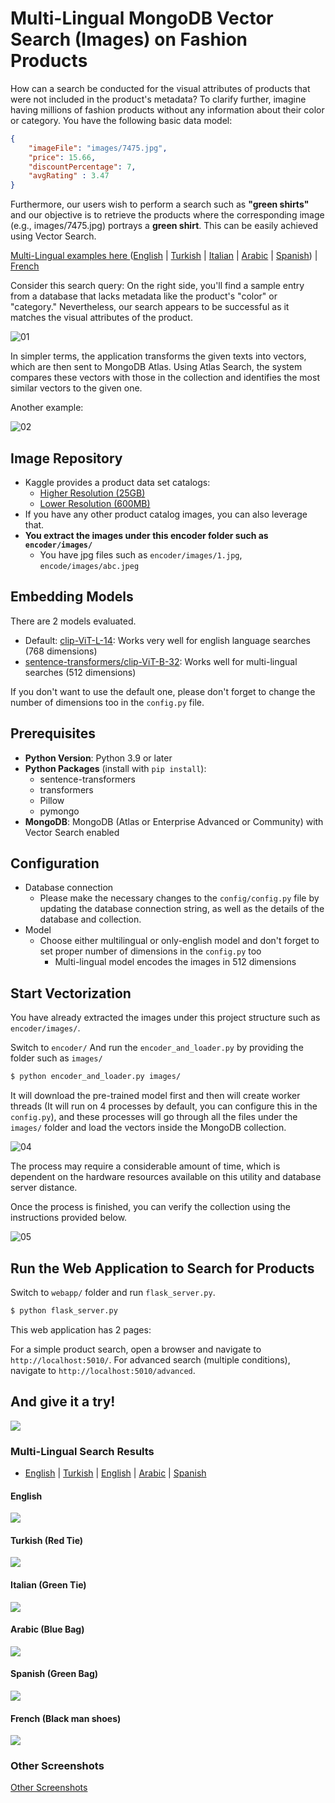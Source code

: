 # Multi-Lingual MongoDB Vector Search (Images) on Fashion Products

How can a search be conducted for the visual attributes of products that were not included in the product's metadata?
To clarify further, imagine having millions of fashion products without any information about their color or category. You have the following basic data model:

```json
{
    "imageFile": "images/7475.jpg",
    "price": 15.66,
    "discountPercentage": 7,
    "avgRating" : 3.47
}
```

Furthermore, our users wish to perform a search such as **"green shirts"** and our objective is to retrieve the products where the corresponding image (e.g., images/7475.jpg) portrays a **green shirt**. This can be easily achieved using Vector Search.

[Multi-Lingual examples here ](#multi-lingual-search-results)([English](#english) | [Turkish](#turkish-red-tie) | [Italian](#italian-green-tie) | [Arabic](#arabic-blue-bag) | [Spanish](#spanish-green-bag)) | [French](#french-black-man-shoes)

Consider this search query: On the right side, you'll find a sample entry from a database that lacks metadata like the product's "color" or "category." Nevertheless, our search appears to be successful as it matches the visual attributes of the product.

![01](readme_images/01.png)

In simpler terms, the application transforms the given texts into vectors, which are then sent to MongoDB Atlas. Using Atlas Search, the system compares these vectors with those in the collection and identifies the most similar vectors to the given one.

Another example:

![02](readme_images/02.png)

## Image Repository
- Kaggle provides a product data set catalogs:
  - [Higher Resolution (25GB)](https://www.kaggle.com/datasets/paramaggarwal/fashion-product-images-dataset)
  - [Lower Resolution (600MB)](https://www.kaggle.com/datasets/paramaggarwal/fashion-product-images-small)
- If you have any other product catalog images, you can also leverage that.
- **You extract the images under this encoder folder such as `encoder/images/`**
  - You have jpg files such as `encoder/images/1.jpg`, `encode/images/abc.jpeg`

## Embedding Models
There are 2 models evaluated.
  - Default: [clip-ViT-L-14](https://huggingface.co/sentence-transformers/clip-ViT-L-14): Works very well for english language searches (768 dimensions)
  - [sentence-transformers/clip-ViT-B-32](https://huggingface.co/sentence-transformers/clip-ViT-B-32): Works well for multi-lingual searches (512 dimensions)

If you don't want to use the default one, please don't forget to change the number of dimensions too in the `config.py` file.

## Prerequisites

- **Python Version**: Python 3.9 or later  
- **Python Packages** (install with `pip install`):
  - sentence-transformers  
  - transformers  
  - Pillow  
  - pymongo  
- **MongoDB**: MongoDB (Atlas or Enterprise Advanced or Community) with Vector Search enabled  

## Configuration

- Database connection
  - Please make the necessary changes to the `config/config.py` file by updating the database connection string, as well as the details of the database and collection.
- Model
  - Choose either multilingual or only-english model and don't forget to set proper number of dimensions in the `config.py` too
    - Multi-lingual model encodes the images in 512 dimensions

## Start Vectorization

You have already extracted the images under this project structure such as `encoder/images/`.

Switch to `encoder/`
And run the `encoder_and_loader.py` by providing the folder such as `images/`

```bash
$ python encoder_and_loader.py images/
```

It will download the pre-trained model first and then will create worker threads (It will run on 4 processes by default, you can configure this in the `config.py`), and these processes will go through all the files under the `images/` folder and load the vectors inside the MongoDB collection.

![04](readme_images/04.png)

The process may require a considerable amount of time, which is dependent on the hardware resources available on this utility and database server distance.

Once the process is finished, you can verify the collection using the instructions provided below.

![05](readme_images/05.png)

## Run the Web Application to Search for Products

Switch to `webapp/` folder and run `flask_server.py`.

```bash
$ python flask_server.py
```

This web application has 2 pages:

For a simple product search, open a browser and navigate to `http://localhost:5010/`.
For advanced search (multiple conditions), navigate to `http://localhost:5010/advanced`.

And give it a try!
------------------

![](readme_images/720_demo01.gif)

### Multi-Lingual Search Results
- [English](#english) | [Turkish](#turkish-red-tie) | [English](#italian-green-tie) | [Arabic](#arabic-blue-bag) | [Spanish](#spanish-green-bag)
#### English
![](readme_images/200-english-kids-shoes.png)
#### Turkish (Red Tie)
![](readme_images/200-turkish-red-tie.png)
#### Italian (Green Tie)
![](readme_images/200-italian-green-tie.png)
#### Arabic (Blue Bag)
![](readme_images/200-arabic-blue-bag.png)
#### Spanish (Green Bag)
![](readme_images/200-spanish-green-bag.png)
#### French (Black man shoes)
![](readme_images/200-french-man-black-shoes.png)


### Other Screenshots  
[Other Screenshots](readme_images/README.md)